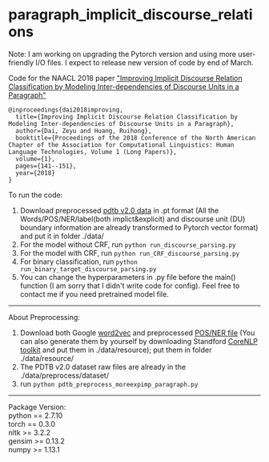# paragraph_implicit_discourse_relations
Note: I am working on upgrading the Pytorch version and using more user-friendly I/O files. I expect to release new version of code by end of March.

Code for the NAACL 2018 paper ["Improving Implicit Discourse Relation Classification by Modeling Inter-dependencies of Discourse Units in a Paragraph"](http://www.aclweb.org/anthology/N18-1013)

```
@inproceedings{dai2018improving,
  title={Improving Implicit Discourse Relation Classification by Modeling Inter-dependencies of Discourse Units in a Paragraph},
  author={Dai, Zeyu and Huang, Ruihong},
  booktitle={Proceedings of the 2018 Conference of the North American Chapter of the Association for Computational Linguistics: Human Language Technologies, Volume 1 (Long Papers)},
  volume={1},
  pages={141--151},
  year={2018}
}
```

To run the code:
1. Download preprocessed [pdtb v2.0 data](https://drive.google.com/open?id=1ZBLoysAkbu73bt8RttJLYCRjuuMyLKMw) in .pt format (All the Words/POS/NER/label(both implict&explicit) and discourse unit (DU) boundary information are already transformed to Pytorch vector format) and put it in folder ./data/ <br/>
2. For the model without CRF, run ```python run_discourse_parsing.py``` <br/>
3. For the model with CRF, run ```python run_CRF_discourse_parsing.py``` <br/>
4. For binary classification, run ```python run_binary_target_discourse_parsing.py``` <br/>
5. You can change the hyperparameters in .py file before the main() function (I am sorry that I didn't write code for config). Feel free to contact me if you need pretrained model file.<br/>

--------------------------------------------------------------------
About Preprocessing:
1. Download both Google [word2vec](https://drive.google.com/file/d/0B7XkCwpI5KDYNlNUTTlSS21pQmM/edit) and preprocessed [POS/NER file](https://drive.google.com/open?id=1_X7DZhxw4GKaCZ8_sfgrJcoPrSVe4DLq) (You can also generate them by yourself by downloading Standford [CoreNLP toolkit](https://stanfordnlp.github.io/CoreNLP/) and put them in ./data/resource); put them in folder ./data/resource/ <br/>
2. The PDTB v2.0 dataset raw files are already in the ./data/preprocess/dataset/ <br/>
3. run ```python pdtb_preprocess_moreexpimp_paragraph.py``` <br/> 

--------------------------------------------------------------------
Package Version:<br/>
python == 2.7.10<br/>
torch == 0.3.0<br/>
nltk >= 3.2.2<br/>
gensim >= 0.13.2<br/>
numpy >= 1.13.1<br/>
